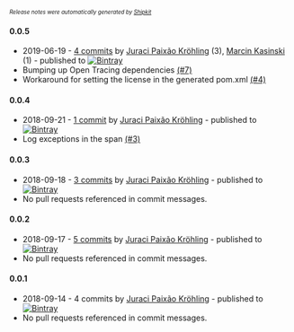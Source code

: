 <sup><sup>*Release notes were automatically generated by [Shipkit](http://shipkit.org/)*</sup></sup>

#### 0.0.5
 - 2019-06-19 - [4 commits](https://github.com/opentracing-contrib/java-interceptors/compare/v0.0.4...v0.0.5) by [Juraci Paixão Kröhling](https://github.com/jpkrohling) (3), [Marcin Kasinski](https://github.com/kasinskim) (1) - published to [![Bintray](https://img.shields.io/badge/Bintray-0.0.5-green.svg)](https://bintray.com/opentracing/maven/java-interceptors/0.0.5)
 - Bumping up Open Tracing dependencies [(#7)](https://github.com/opentracing-contrib/java-interceptors/pull/7)
 - Workaround for setting the license in the generated pom.xml [(#4)](https://github.com/opentracing-contrib/java-interceptors/pull/4)

#### 0.0.4
 - 2018-09-21 - [1 commit](https://github.com/opentracing-contrib/java-interceptors/compare/v0.0.3...v0.0.4) by [Juraci Paixão Kröhling](https://github.com/jpkrohling) - published to [![Bintray](https://img.shields.io/badge/Bintray-0.0.4-green.svg)](https://bintray.com/opentracing/maven/java-interceptors/0.0.4)
 - Log exceptions in the span [(#3)](https://github.com/opentracing-contrib/java-interceptors/pull/3)

#### 0.0.3
 - 2018-09-18 - [3 commits](https://github.com/opentracing-contrib/java-interceptors/compare/v0.0.2...v0.0.3) by [Juraci Paixão Kröhling](https://github.com/jpkrohling) - published to [![Bintray](https://img.shields.io/badge/Bintray-0.0.3-green.svg)](https://bintray.com/opentracing/maven/java-interceptors/0.0.3)
 - No pull requests referenced in commit messages.

#### 0.0.2
 - 2018-09-17 - [5 commits](https://github.com/opentracing-contrib/java-interceptors/compare/v0.0.1...v0.0.2) by [Juraci Paixão Kröhling](https://github.com/jpkrohling) - published to [![Bintray](https://img.shields.io/badge/Bintray-0.0.2-green.svg)](https://bintray.com/opentracing/maven/java-interceptors/0.0.2)
 - No pull requests referenced in commit messages.

#### 0.0.1
 - 2018-09-14 - 4 commits by [Juraci Paixão Kröhling](https://github.com/jpkrohling) - published to [![Bintray](https://img.shields.io/badge/Bintray-0.0.1-green.svg)](https://bintray.com/opentracing/maven/java-interceptors/0.0.1)
 - No pull requests referenced in commit messages.


